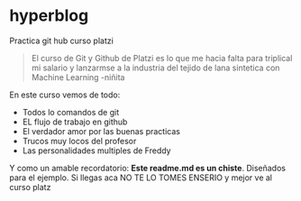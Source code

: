 # hyperblog
Practica git hub curso platzi
>El curso de Git y Github de Platzi es lo que me hacia falta para triplical mi salario y lanzarmse a la industria del tejido de lana sintetica con Machine Learning
> -niñita

En este curso vemos de todo:
* Todos lo comandos de git
* EL flujo de trabajo en github
* El verdador amor por las buenas practicas
* Trucos muy locos del profesor
* Las personalidades multiples de Freddy

Y como un amable recordatorio: **Este readme.md es un chiste**. Diseñados para el ejemplo. Si llegas aca NO TE LO TOMES ENSERIO y mejor ve al curso platz
